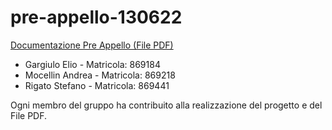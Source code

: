 # pre-appello-130622

[Documentazione Pre Appello (File PDF)](https://github.com/lta-unimib/preappello130622-t1-gargiulo_mocellin_rigato_preappello/blob/main/PDF_PREAPPELLO_TRAVEL_ON_869184_869218_869441.pdf)

- Gargiulo Elio - Matricola: 869184
- Mocellin Andrea - Matricola: 869218
- Rigato Stefano - Matricola: 869441

Ogni membro del gruppo ha contribuito alla realizzazione del progetto e del File PDF.
